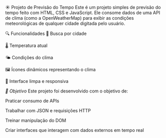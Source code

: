 ☀️ Projeto de Previsão do Tempo
Este é um projeto simples de previsão do tempo feito com HTML, CSS e JavaScript. Ele consome dados de uma API de clima (como a OpenWeatherMap) para exibir as condições meteorológicas de qualquer cidade digitada pelo usuário.

🔍 Funcionalidades
🔎 Busca por cidade

🌡️ Temperatura atual

🌤️ Condições do clima 

🖼️ Ícones dinâmicos representando o clima

📍 Interface limpa e responsiva

*🧠 Objetivo*
Este projeto foi desenvolvido com o objetivo de:

Praticar consumo de APIs

Trabalhar com JSON e requisições HTTP

Treinar manipulação do DOM

Criar interfaces que interagem com dados externos em tempo real

